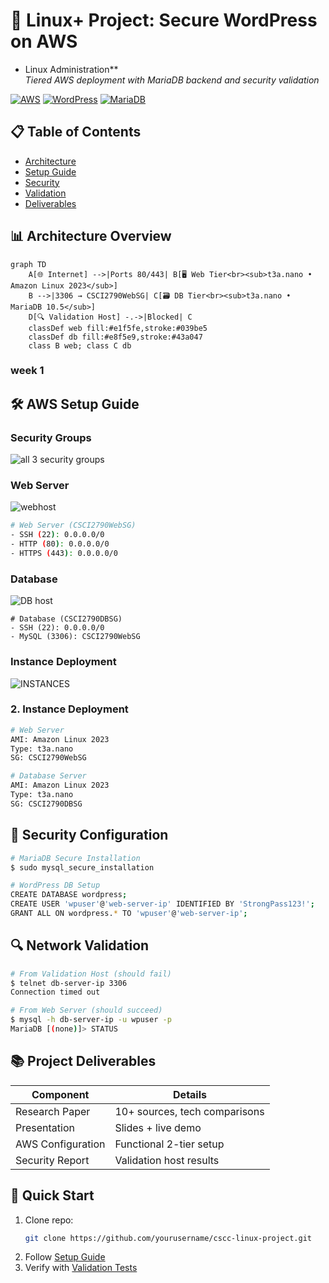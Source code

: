 

# 🚀  Linux+ Project: Secure WordPress on AWS
 - Linux Administration**  
*Tiered AWS deployment with MariaDB backend and security validation*

[![AWS](https://img.shields.io/badge/AWS-%23FF9900.svg?logo=amazon-aws&logoColor=white)](https://aws.amazon.com)
[![WordPress](https://img.shields.io/badge/WordPress-%2321759B.svg?logo=wordpress&logoColor=white)](https://wordpress.org)
[![MariaDB](https://img.shields.io/badge/MariaDB-003545?logo=mariadb&logoColor=white)](https://mariadb.org)

## 📋 Table of Contents
- [Architecture](#-architecture-overview)
- [Setup Guide](#-aws-setup-guide)
- [Security](#-security-configuration)
- [Validation](#-network-validation)
- [Deliverables](#-project-deliverables)

## 📊 Architecture Overview
```mermaid
graph TD
    A[🌐 Internet] -->|Ports 80/443| B[🖥️ Web Tier<br><sub>t3a.nano • Amazon Linux 2023</sub>]
    B -->|3306 → CSCI2790WebSG| C[🗃️ DB Tier<br><sub>t3a.nano • MariaDB 10.5</sub>]
    D[🔍 Validation Host] -.->|Blocked| C
    classDef web fill:#e1f5fe,stroke:#039be5
    classDef db fill:#e8f5e9,stroke:#43a047
    class B web; class C db
```
### week 1 ###

## 🛠️ AWS Setup Guide



 ### Security Groups ###
![all 3 security groups](https://github.com/user-attachments/assets/cdf88a07-4f14-438a-97a7-0c4bcaacacc7)

###  Web Server ###
![webhost](https://github.com/user-attachments/assets/4b832bfe-d6d3-4bd7-a068-b6c299387d7f)


```bash
# Web Server (CSCI2790WebSG)
- SSH (22): 0.0.0.0/0
- HTTP (80): 0.0.0.0/0
- HTTPS (443): 0.0.0.0/0
```
### Database ###

![DB host](https://github.com/user-attachments/assets/767a2083-70e8-4e0f-9416-8a13865a3535)

```
# Database (CSCI2790DBSG)
- SSH (22): 0.0.0.0/0
- MySQL (3306): CSCI2790WebSG
```
### Instance Deployment ##
![INSTANCES](https://github.com/user-attachments/assets/d008fe40-2485-4b74-847f-b51ccc90e28c)



### 2. Instance Deployment
```bash
# Web Server
AMI: Amazon Linux 2023
Type: t3a.nano
SG: CSCI2790WebSG

# Database Server
AMI: Amazon Linux 2023 
Type: t3a.nano
SG: CSCI2790DBSG
```

## 🔐 Security Configuration
```bash
# MariaDB Secure Installation
$ sudo mysql_secure_installation

# WordPress DB Setup
CREATE DATABASE wordpress;
CREATE USER 'wpuser'@'web-server-ip' IDENTIFIED BY 'StrongPass123!';
GRANT ALL ON wordpress.* TO 'wpuser'@'web-server-ip';
```

## 🔍 Network Validation
```bash
# From Validation Host (should fail)
$ telnet db-server-ip 3306
Connection timed out

# From Web Server (should succeed)
$ mysql -h db-server-ip -u wpuser -p
MariaDB [(none)]> STATUS
```











































































































































## 📚 Project Deliverables
| Component          | Details                                  |
|--------------------|------------------------------------------|
| Research Paper     | 10+ sources, tech comparisons           |
| Presentation       | Slides + live demo                       |
| AWS Configuration  | Functional 2-tier setup                 |
| Security Report    | Validation host results                 |

## 🚀 Quick Start
1. Clone repo:
   ```bash
   git clone https://github.com/yourusername/cscc-linux-project.git
   ```
2. Follow [Setup Guide](#-aws-setup-guide)
3. Verify with [Validation Tests](#-network-validation)



